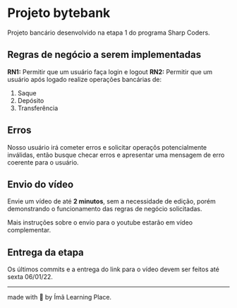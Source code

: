 # Projeto bytebank

Projeto bancário desenvolvido na etapa 1 do programa Sharp Coders.

## Regras de negócio a serem implementadas

**RN1:** Permitir que um usuário faça login e logout
**RN2:** Permitir que um usuário após logado realize operações bancárias de:

  1. Saque
  2. Depósito
  3. Transferência

## Erros

Nosso usuário irá cometer erros e solicitar operaçõs potencialmente inválidas, então busque checar erros e apresentar uma mensagem de erro coerente para o usuário.

## Envio do vídeo

Envie um vídeo de até **2 minutos**, sem a necessidade de edição, porém demonstrando o funcionamento das regras de negócio solicitadas.

Mais instruções sobre o envio para o youtube estarão em vídeo complementar.

## Entrega da etapa

Os últimos commits e a entrega do link para o vídeo devem ser feitos até sexta 06/01/22.

-----

made with 💙 by Ímã Learning Place.